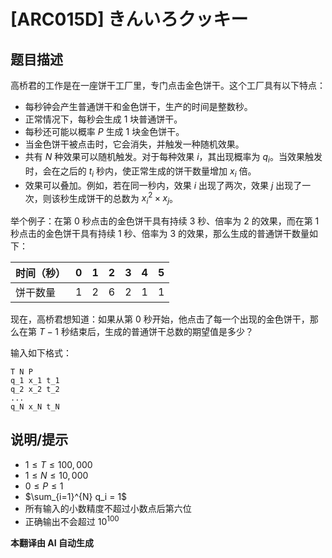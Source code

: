 # [ARC015D] きんいろクッキー

## 题目描述

高桥君的工作是在一座饼干工厂里，专门点击金色饼干。这个工厂具有以下特点：

- 每秒钟会产生普通饼干和金色饼干，生产的时间是整数秒。
- 正常情况下，每秒会生成 1 块普通饼干。
- 每秒还可能以概率 $P$ 生成 1 块金色饼干。
- 当金色饼干被点击时，它会消失，并触发一种随机效果。
- 共有 $N$ 种效果可以随机触发。对于每种效果 $i$，其出现概率为 $q_i$。当效果触发时，会在之后的 $t_i$ 秒内，使正常生成的饼干数量增加 $x_i$ 倍。
- 效果可以叠加。例如，若在同一秒内，效果 $i$ 出现了两次，效果 $j$ 出现了一次，则该秒生成饼干的总数为 $x_i^2 \times x_j$。

举个例子：在第 $0$ 秒点击的金色饼干具有持续 $3$ 秒、倍率为 $2$ 的效果，而在第 $1$ 秒点击的金色饼干具有持续 $1$ 秒、倍率为 $3$ 的效果，那么生成的普通饼干数量如下：

| 时间（秒） | 0 | 1 | 2 | 3 | 4 | 5 |
|------------|---|---|---|---|---|---|
| 饼干数量   | 1 | 2 | 6 | 2 | 1 | 1 |

现在，高桥君想知道：如果从第 $0$ 秒开始，他点击了每一个出现的金色饼干，那么在第 $T-1$ 秒结束后，生成的普通饼干总数的期望值是多少？

输入如下格式：
```
T N P
q_1 x_1 t_1
q_2 x_2 t_2
...
q_N x_N t_N
```

## 说明/提示

- $1 \le T \le 100,000$
- $1 \le N \le 10,000$
- $0 \le P \le 1$
- $\sum_{i=1}^{N} q_i = 1$
- 所有输入的小数精度不超过小数点后第六位
- 正确输出不会超过 $10^{100}$

 **本翻译由 AI 自动生成**

